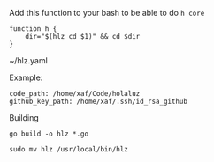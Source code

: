 
Add this function to your bash to be able to do `h core`

```
function h {
    dir="$(hlz cd $1)" && cd $dir
}
```

~/hlz.yaml

Example:
```
code_path: /home/xaf/Code/holaluz
github_key_path: /home/xaf/.ssh/id_rsa_github
```

Building
```
go build -o hlz *.go
```

```
sudo mv hlz /usr/local/bin/hlz
```

